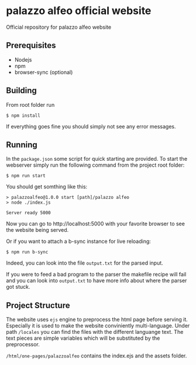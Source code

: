 # palazzo alfeo official website

Official repository for palazzo alfeo website

## Prerequisites

- Nodejs
- npm
- browser-sync (optional)

## Building

From root folder run

    $ npm install

If everything goes fine you should simply not see any error messages.

## Running

In the `package.json` some script for quick starting are provided.
To start the webserver simply run the following command from the project root folder:

    $ npm run start

You should get somthing like this:

    > palazzoalfeo@1.0.0 start [path]/palazzo alfeo
    > node ./index.js
     
    Server ready 5000

Now you can go to http://localhost:5000 with your favorite browser to see the website being served.


Or if you want to attach a b-sync instance for live reloading:

    $ npm run b-sync

Indeed, you can look into the file `output.txt` for the parsed input.

If you were to feed a bad program to the parser the makefile recipe will fail and you can look into `output.txt` to have more info about where the parser got stuck.

## Project Structure

The website uses `ejs` engine to preprocess the html page before serving it. Especially it is used to make the website conviniently multi-language. Under path `/locales` you can find the files with the different languange text. The text pieces are simple variables which will be substituted by the preprocessor.

`/html/one-pages/palazzoalfeo` contains the index.ejs and the assets folder.

